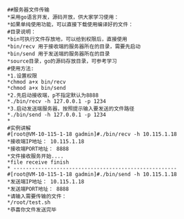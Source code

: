     ##服务器文件传输
    *采用go语言开发，源码开放，供大家学习使用：
    *如果单纯使用功能，可以直接下载使用编译好的文件：
    #目录说明：
    *bin可执行文件存放地，可以给到权限后，直接使用
    *bin/recv 用于接收端的服务器所在的目录，需要先启动
    *bin/send 用于发送端的服务器所在的目录
    *source目录，go的源码存放目录，可参考学习
    #使用方法:
    *1.设置权限
    *chmod a+x bin/recv
    *chmod a+x bin/send
    *2.先启动接收端，p不指定默认为8888
    *./bin/recv -h 127.0.0.1 -p 1234 
    *3.启动发送端服务器，按照提示输入要发送的文件路径
    *./bin/send -h 127.0.0.1 -p 1234 
    *
    #实例讲解
    #[root@VM-10-115-1-18 gadmin]#./bin/recv -h 10.115.1.18
    *接收端IP地址： 10.115.1.18
    *接收端PORT地址： 8888
    *文件接收服务开始....
    *file receive finish
    * -----------------------------------------------------
    #[root@VM-10-115-1-18 gadmin]#./bin/send -h 10.115.1.18
    *发送端IP地址： 10.115.1.18
    *发送端PORT地址： 8888
    *请输入需要传输的文件：
    */root/test.sh        
    *恭喜你文件发送完毕
